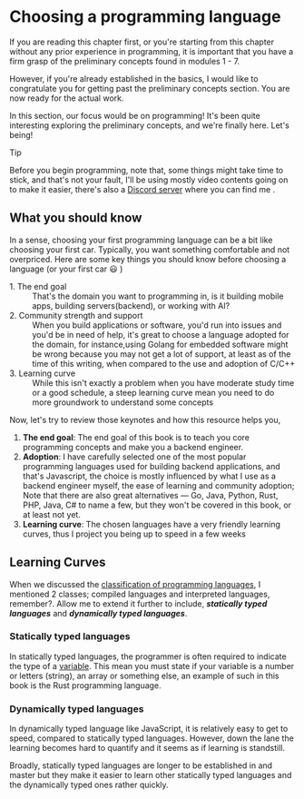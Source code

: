 # Choosing a programming language

If you are reading this chapter first, or you're starting from this chapter
without any prior experience in programming, it is important that you have a
firm grasp of the preliminary concepts found in modules 1 - 7.

However, if you're already established in the basics, I would like to congratulate you for getting past the preliminary
concepts section. You are now ready for the actual work.

In this section, our focus would be on programming! It's been quite interesting
exploring the preliminary concepts, and we're finally here. Let's being!

> [!TIP]
>
> Before you begin programming, note that, some things might take time to stick,
> and that's not your fault, I'll be using mostly video contents going on to
> make it easier, there's also a [Discord server](https://discord.gg/HStvqX6ptx)
> where you can find me .

## What you should know

In a sense, choosing your first programming language can be a bit like choosing
your first car. Typically, you want something comfortable and not overpriced.
Here are some key things you should know before choosing a language (or your
first car 😃 )

<dl>
<dt class="bold-strong"> 1. The end goal</dt>
<dd> That's the domain you want to programming in, is it building mobile apps, building servers(backend), or working with AI? </dd>

<dt class="bold-strong"> 2. Community strength and support</dt>
<dd> When you build applications or software, you'd run into issues and you'd be  in need of help, it's great to choose a language adopted for the domain, for instance,using Golang for embedded software might be wrong because you may not get a lot of support, at least as of the time of this writing, when compared to the use and adoption of C/C++  </dd>

<dt class="bold-strong"> 3. Learning curve</dt>
<dd> While this isn't exactly a problem when you have moderate study time or a good schedule, a steep learning curve mean you need to do more groundwork to understand some concepts</dd>
</dl>

Now, let's try to review those keynotes and how this resource helps you,

1. **The end goal**: The end goal of this book is to teach you core programming
   concepts and make you a backend engineer.
2. **Adoption**: I have carefully selected one of the most popular programming languages used for
   building backend applications, and that's Javascript, the choice is
   mostly influenced by what I use as a backend engineer myself, the ease of learning and community adoption; Note that
   there are also
   great alternatives — Go, Java, Python, Rust, PHP, Java, C# to name a few, but they won't be covered
   in this book, or at least not yet.
3. **Learning curve**: The chosen languages have a very friendly learning curves, thus I project you being up to speed
   in a few weeks


## Learning Curves

When we discussed the
[classification of programming languages](../module_1/classification_of_programming_languages.md#classification-of-programming-language),
I mentioned 2 classes; compiled languages and interpreted languages, remember?.
Allow me to extend it further to include, _**statically typed languages**_ and
_**dynamically typed languages**_.

### Statically typed languages

In statically typed languages, the programmer is often required to indicate the
type of a
[variable](../module_5/scripts/using-variables.html?highlight=variable#using-variable).
This mean you must state if your variable is a number or letters (string), an
array or something else, an example of such in this book is the Rust programming
language.

### Dynamically typed languages

In dynamically typed language like JavaScript, it is relatively easy to get to
speed, compared to statically typed languages. However, down the lane the
learning becomes hard to quantify and it seems as if learning is standstill.

Broadly, statically typed languages are longer to be established in and master
but they make it easier to learn other statically typed languages and the
dynamically typed ones rather quickly.
